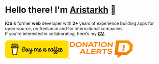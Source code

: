 # Hello there! I'm [Aristarkh](https://chebupa.github.io) 👋
<b>iOS</b> & former <b>web</b>  developer with <b>2+</b> years of experience building apps for open-source, on freelance and for international companies.
<br>
If you're interested in collaborating, here's my <b>[CV](https://github.com/chebupa)</b>.

<a href="https://www.buymeacoffee.com/chebupa" target="_blank" rel="noreferrer">
  <img src="assets/images/donation/bmc-button.svg" alt="Buy me a coffee" width="210" height="59">
</a>

<a href="https://www.donationalerts.com/r/chebupa" target="_blank" rel="noreferrer">
  <img src="assets/images/donation/DA_Logo_Color.svg" alt="Donation alerts" width="210" height="59">
</a>

